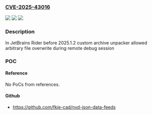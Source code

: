 ### [CVE-2025-43016](https://cve.mitre.org/cgi-bin/cvename.cgi?name=CVE-2025-43016)
![](https://img.shields.io/static/v1?label=Product&message=Rider&color=blue)
![](https://img.shields.io/static/v1?label=Version&message=0%3C%202025.1.2%20&color=brighgreen)
![](https://img.shields.io/static/v1?label=Vulnerability&message=CWE-23&color=brighgreen)

### Description

In JetBrains Rider before 2025.1.2 custom archive unpacker allowed arbitrary file overwrite during remote debug session

### POC

#### Reference
No PoCs from references.

#### Github
- https://github.com/fkie-cad/nvd-json-data-feeds

